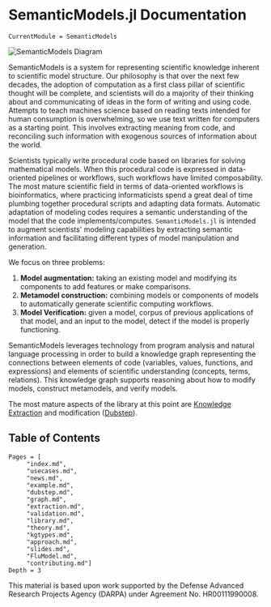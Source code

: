 # SemanticModels.jl Documentation

```@meta
CurrentModule = SemanticModels
```

![SemanticModels Diagram](/img/semanticmodels_jl.dot.svg)


SemanticModels is a system for representing scientific knowledge inherent to scientific model structure.
Our philosophy is that over the next few decades, the adoption of computation as a first class pillar of scientific
thought will be complete, and scientists will do a majority of their thinking about and communicating of ideas in the
form of writing and using code. Attempts to teach machines science based on reading texts intended for human consumption
is overwhelming, so we use text written for computers as a starting point. This involves extracting meaning from code, 
and reconciling such information with exogenous sources of information about the world.

Scientists typically write procedural code based on libraries for solving mathematical models. When this procedural
code is expressed in data-oriented pipelines or workflows, such workflows have limited composability. The most mature scientific
field in terms of data-oriented workflows is bioinformatics, where practicing informaticists spend a great deal of time
plumbing together procedural scripts and adapting data formats. Automatic adaptation of modeling codes requires a
semantic understanding of the model that the code implements/computes. ```SemanticModels.jl``` is intended to augment 
scientists' modeling capabilities by extracting semantic information and facilitating different types of model 
manipulation and generation.

We focus on three problems:

1. **Model augmentation:** taking an existing model and modifying its components to add features or make comparisons.
2. **Metamodel construction:** combining models or components of models to automatically generate scientific computing workflows.
3. **Model Verification:** given a model, corpus of previous applications of that model, and an input to the model, detect if the model is properly functioning.
   
SemanticModels leverages technology from program analysis and natural language processing in order to build a knowledge
graph representing the connections between elements of code (variables, values, functions, and expressions) and elements
of scientific understanding (concepts, terms, relations). This knowledge graph supports reasoning about how to modify
models, construct metamodels, and verify models.

The most mature aspects of the library at this point are [Knowledge Extraction](@ref) and
modification ([Dubstep](@ref)).

## Table of Contents
```@contents
Pages = [
     "index.md",
     "usecases.md",
     "news.md",
     "example.md",
     "dubstep.md",
     "graph.md",
     "extraction.md",
     "validation.md",
     "library.md",
     "theory.md",
     "kgtypes.md",
     "approach.md",
     "slides.md",
     "FluModel.md",
     "contributing.md"]
Depth = 3
```

This material is based upon work supported by the Defense Advanced Research Projects Agency (DARPA) under Agreement No. HR00111990008.
